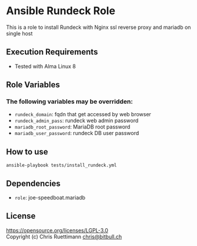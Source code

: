 # Ansible Rundeck Role
This is a role to install Rundeck with Nginx ssl reverse proxy and mariadb on single host

## Execution Requirements
- Tested with Alma Linux 8

## Role Variables

### The following variables may be overridden:
* `rundeck_domain`: fqdn that get accessed by web browser
* `rundeck_admin_pass`: rundeck web admin password
* `mariadb_root_password`: MariaDB root password
* `mariadb_user_password`: rundeck DB user password

## How to use
`ansible-playbook tests/install_rundeck.yml`

## Dependencies
* `role`: joe-speedboat.mariadb

## License
https://opensource.org/licenses/LGPL-3.0    
Copyright (c) Chris Ruettimann <chris@bitbull.ch>  

